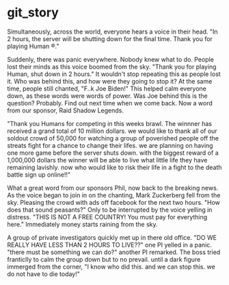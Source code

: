 # git_story


Simultaneously, across the world, everyone hears a voice in their head. 
"In 2 hours, the server will be shutting down for the final time. Thank you for playing Human ®."

 Suddenly, there was panic everywhere. Nobody knew what to do. People lost their minds as this voice boomed from the sky. 
  "Thank you for playing Human, shut down in 2 hours." 
  It wouldn't stop repeating this as people lost it. Who was behind this, and how were they going to stop it?
  At the same time, people still chanted, "F..k Joe Biden!"
  This helped calm everyone down, as these words were words of power. Was Joe behind this is the question? Probably.
  Find out next time when we come back. Now a word from our sponsor, Raid Shadow Legends.
  
  "Thank you Humans for competing in this weeks brawl. The winnner has received a grand total of 10 million dollars. we would like to thank all of our soldout crowd of 50,000 for watching a group of poverished people off the streats fight for a chance to change their lifes. we are planning on having one more game before the server shuts down. with the biggest reward of a 1,000,000 dollars the winner will be able to live what little life they have remaining lavishly. now who would like to risk their life in a fight to the death battle sign up online!!" 
  
  What a great word from our sponsors Phil, now back to the breaking news.
As the voice began to join in on the chanting, Mark Zuckerberg fell from the sky.
Pleasing the crowd with ads off facebook for the next two hours. "How does that sound peasants?"
Only to be interrupted by the voice yelling in distress. "THIS IS NOT A FREE COUNTRY! You must pay for everything here."
Immediately money starts raining from the sky.
  
A group of private investigators quickly met up in there old office. "DO WE REALLY HAVE LESS THAN 2 HOURS TO LIVE??" one PI yelled in a panic.
"there must be something we can do?" another PI remarked. The boss tried franticlly to calm the group down but to no prevail. until a dark figure immerged from the corner, "I know who did this. and we can stop this. we do not have to die today!" 
 
